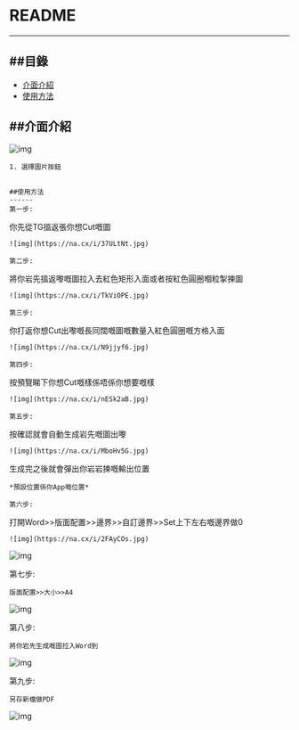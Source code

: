 README
===========================

****
##目錄
------
* [介面介紹](#介面介紹)
* [使用方法](#使用方法)

##介面介紹
------
![img](https://na.cx/i/WCx9bpQ.jpg)
```
1. 選擇圖片按鈕


##使用方法
------
第一步:
```
你先從TG搵返張你想Cut嘅圖
```
![img](https://na.cx/i/37ULtNt.jpg)

第二步:
```
將你岩先搵返嚟嘅圖拉入去紅色矩形入面或者按紅色圓圈嗰粒掣揀圖
```
![img](https://na.cx/i/TkViOPE.jpg)

第三步:
```
你打返你想Cut出嚟嘅長同闊嘅圖嘅數量入紅色圓圈嘅方格入面
```
![img](https://na.cx/i/N9jjyf6.jpg)

第四步:
```
按預覽睇下你想Cut嘅樣係唔係你想要嘅樣
```
![img](https://na.cx/i/nESk2aB.jpg)

第五步:
```
按確認就會自動生成岩先嘅圖出嚟
```
![img](https://na.cx/i/MboHv5G.jpg)
```
生成完之後就會彈出你岩岩揀嘅輸出位置
```
*預設位置係你App嘅位置*

第六步:
```
打開Word>>版面配置>>邊界>>自訂邊界>>Set上下左右嘅邊界做0
```
![img](https://na.cx/i/2FAyCOs.jpg) 
```
![img](https://na.cx/i/CkNhj2T.jpg) 

第七步:
```
版面配置>>大小>>A4
```
![img](https://na.cx/i/s2U3Z3E.jpg)

第八步:
```
將你岩先生成嘅圖拉入Word到
```
![img](https://na.cx/i/Ye1U6Op.jpg)

 第九步:
 ```
另存新檔做PDF
```
![img](https://na.cx/i/tEiHwfK.jpg)
